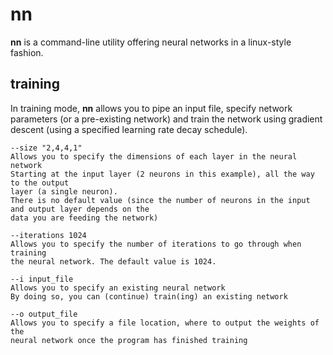 # nn

**nn** is a command-line utility offering neural networks in a linux-style fashion. 

## training

In training mode, **nn** allows you to pipe an input file, specify network parameters (or a pre-existing network) and train the network using gradient descent (using a specified learning rate decay schedule).

    --size "2,4,4,1"
    Allows you to specify the dimensions of each layer in the neural network
    Starting at the input layer (2 neurons in this example), all the way to the output
    layer (a single neuron).
    There is no default value (since the number of neurons in the input and output layer depends on the
    data you are feeding the network)
    
    --iterations 1024
    Allows you to specify the number of iterations to go through when training
    the neural network. The default value is 1024.
    
    --i input_file
    Allows you to specify an existing neural network
    By doing so, you can (continue) train(ing) an existing network
    
    --o output_file
    Allows you to specify a file location, where to output the weights of the
    neural network once the program has finished training
